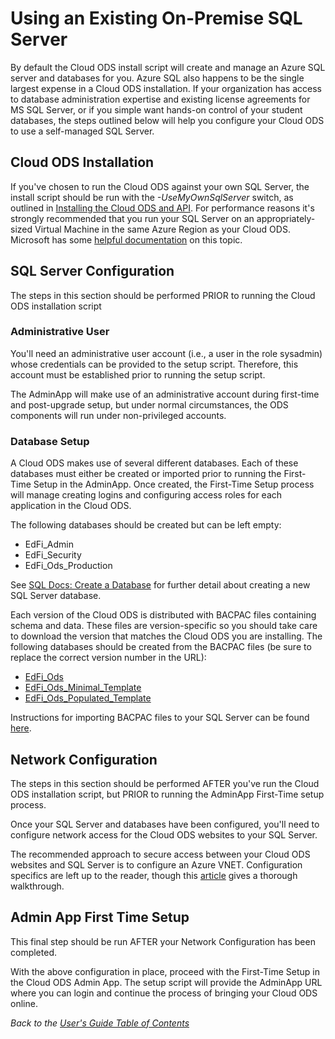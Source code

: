 # Using an Existing On-Premise SQL Server

By default the Cloud ODS install script will create and manage an Azure SQL
server and databases for you. Azure SQL also happens to be the single largest
expense in a Cloud ODS installation. If your organization has access to database
administration expertise and existing license agreements for MS SQL Server, or
if you simple want hands-on control of your student databases, the steps
outlined below will help you configure your Cloud ODS to use a self-managed SQL
Server.

## Cloud ODS Installation

If you've chosen to run the Cloud ODS against your own SQL Server, the install
script should be run with the _-UseMyOwnSqlServer_ switch, as outlined
in [Installing the Cloud ODS and API](install-guide.md). For performance reasons it's
strongly recommended that you run your SQL Server on an appropriately-sized
Virtual Machine in the same Azure Region as your Cloud ODS. Microsoft has some
[helpful
documentation](https://docs.microsoft.com/en-us/azure/virtual-machines/virtual-machines-windows-sql-performance)
on this topic.

## SQL Server Configuration

The steps in this section should be performed PRIOR to running the Cloud ODS
installation script

### Administrative User

You'll need an administrative user account (i.e., a user in the role sysadmin)
whose credentials can be provided to the setup script. Therefore, this account
must be established prior to running the setup script.

The AdminApp will make use of an administrative account during first-time and
post-upgrade setup, but under normal circumstances, the ODS components will run
under non-privileged accounts.

### Database Setup

A Cloud ODS makes use of several different databases. Each of these databases
must either be created or imported prior to running the First-Time Setup in the
AdminApp. Once created, the First-Time Setup process will manage creating logins
and configuring access roles for each application in the Cloud ODS.

The following databases should be created but can be left empty:

* EdFi_Admin
* EdFi_Security
* EdFi\_Ods\_Production

See [SQL Docs: Create a Database](https://msdn.microsoft.com/en-us/library/ms186312.aspx)
for further detail about creating a new SQL Server database.

Each version of the Cloud ODS is distributed with BACPAC files containing schema
and data. These files are version-specific so you should take care to download
the version that matches the Cloud ODS you are installing. The following
databases should be created from the BACPAC files (be sure to replace the
correct version number in the URL):

*  [EdFi\_Ods](https://odsassets.blob.core.windows.net/public/CloudOds/deploy/release/\{version\}/EdFi_Ods.bacpac)
* [EdFi\_Ods\_Minimal_Template](https://odsassets.blob.core.windows.net/public/CloudOds/deploy/release/\{version\}/EdFi_Ods_Minimal_Template.bacpac)
* [EdFi\_Ods\_Populated_Template](https://odsassets.blob.core.windows.net/public/CloudOds/deploy/release/\{version\}/EdFi_Ods_Populated_Template.bacpac)

Instructions for importing BACPAC files to your SQL Server can be found
[here](https://msdn.microsoft.com/en-us/library/hh710052.aspx).

## Network Configuration

The steps in this section should be performed AFTER you've run the Cloud ODS
installation script, but PRIOR to running the AdminApp First-Time setup process.

Once your SQL Server and databases have been configured, you'll need to
configure network access for the Cloud ODS websites to your SQL Server.

The recommended approach to secure access between your Cloud ODS websites and
SQL Server is to configure an Azure VNET. Configuration specifics are left up to
the reader, though this
[article](https://docs.microsoft.com/en-us/azure/app-service-web/web-sites-integrate-with-vnet)
gives a thorough walkthrough.

## Admin App First Time Setup

This final step should be run AFTER your Network Configuration has been
completed.

With the above configuration in place, proceed with the First-Time Setup in the
Cloud ODS Admin App. The setup script will provide the AdminApp URL where you
can login and continue the process of bringing your Cloud ODS online.

_Back to the [User's Guide Table of Contents](user-guide-toc.md)_
